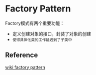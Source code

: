 # Factory Pattern

Factory模式有两个重要功能：
- 定义创建对象的接口，封装了对象的创建
- `使得具体化类的工作延迟到了子类中`

## Reference
[wiki factory pattern](https://en.wikipedia.org/wiki/Factory_(object-oriented_programming))
